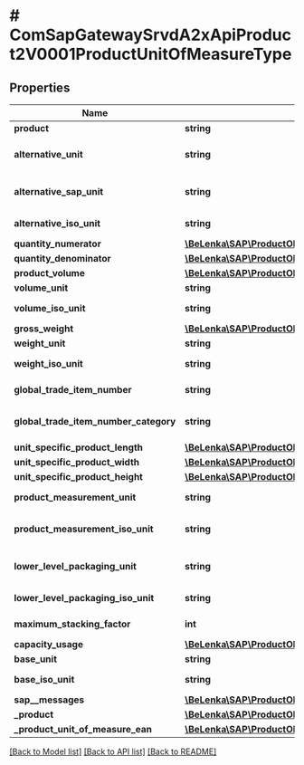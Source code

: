 # # ComSapGatewaySrvdA2xApiProduct2V0001ProductUnitOfMeasureType

## Properties

Name | Type | Description | Notes
------------ | ------------- | ------------- | -------------
**product** | **string** | Product Number | [optional]
**alternative_unit** | **string** | Base Unit of Measure - No Conversion Routine | [optional]
**alternative_sap_unit** | **string** | Base Unit of Measure - No Conversion Routine | [optional]
**alternative_iso_unit** | **string** | Base unit of measure in ISO code | [optional]
**quantity_numerator** | [**\BeLenka\SAP\ProductODV4\Model\UnitsQuantityBaseUnitOfMeasure**](UnitsQuantityBaseUnitOfMeasure.md) |  | [optional]
**quantity_denominator** | [**\BeLenka\SAP\ProductODV4\Model\UnitsQuantityAltUnitOfMeasure**](UnitsQuantityAltUnitOfMeasure.md) |  | [optional]
**product_volume** | [**\BeLenka\SAP\ProductODV4\Model\Volume**](Volume.md) |  | [optional]
**volume_unit** | **string** |  | [optional]
**volume_iso_unit** | **string** | Volume unit in ISO code | [optional]
**gross_weight** | [**\BeLenka\SAP\ProductODV4\Model\GrossWeight**](GrossWeight.md) |  | [optional]
**weight_unit** | **string** |  | [optional]
**weight_iso_unit** | **string** | Unit of weight in ISO code | [optional]
**global_trade_item_number** | **string** | International Article Number (EAN/UPC) | [optional]
**global_trade_item_number_category** | **string** | Category of Global Trade Item Number (GTIN) | [optional]
**unit_specific_product_length** | [**\BeLenka\SAP\ProductODV4\Model\Length**](Length.md) |  | [optional]
**unit_specific_product_width** | [**\BeLenka\SAP\ProductODV4\Model\Width**](Width.md) |  | [optional]
**unit_specific_product_height** | [**\BeLenka\SAP\ProductODV4\Model\Height**](Height.md) |  | [optional]
**product_measurement_unit** | **string** | Unit of Dimension for Length/Width/Height | [optional]
**product_measurement_iso_unit** | **string** | Unit for length/breadth/height in ISO code | [optional]
**lower_level_packaging_unit** | **string** | Base Unit of Measure - No Conversion Routine | [optional]
**lower_level_packaging_iso_unit** | **string** | Lower-Level Unit of Measure in ISO Code | [optional]
**maximum_stacking_factor** | **int** | Maximum Stacking Factor | [optional]
**capacity_usage** | [**\BeLenka\SAP\ProductODV4\Model\CapacityUsage**](CapacityUsage.md) |  | [optional]
**base_unit** | **string** |  | [optional]
**base_iso_unit** | **string** | Base unit of measure in ISO code | [optional]
**sap__messages** | [**\BeLenka\SAP\ProductODV4\Model\ComSapGatewaySrvdA2xApiProduct2V0001SAPMessage[]**](ComSapGatewaySrvdA2xApiProduct2V0001SAPMessage.md) |  | [optional]
**_product** | [**\BeLenka\SAP\ProductODV4\Model\ComSapGatewaySrvdA2xApiProduct2V0001ProductType**](ComSapGatewaySrvdA2xApiProduct2V0001ProductType.md) |  | [optional]
**_product_unit_of_measure_ean** | [**\BeLenka\SAP\ProductODV4\Model\ComSapGatewaySrvdA2xApiProduct2V0001ProductUnitOfMeasureEANType[]**](ComSapGatewaySrvdA2xApiProduct2V0001ProductUnitOfMeasureEANType.md) |  | [optional]

[[Back to Model list]](../../README.md#models) [[Back to API list]](../../README.md#endpoints) [[Back to README]](../../README.md)
